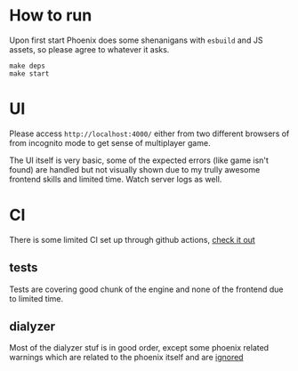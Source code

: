 # How to run
Upon first start Phoenix does some shenanigans with `esbuild` and JS assets,
so please agree to whatever it asks.

```
make deps
make start
```

# UI
Please access `http://localhost:4000/` either from two different browsers of
from incognito mode to get sense of multiplayer game.

The UI itself is very basic, some of the expected errors (like game isn't found)
are handled but not visually shown due to my trully awesome frontend skills and
limited time. Watch server logs as well.

# CI
There is some limited CI set up through github actions, [check it out](.github/workflows/ci.yml)

## tests
Tests are covering good chunk of the engine and none of the frontend due to limited time.

## dialyzer
Most of the dialyzer stuf is in good order, except some phoenix related warnings
which are related to the phoenix itself and are [ignored](./dialyzer.ignore-warnings)

